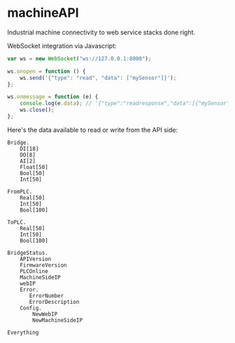 # machineAPI

Industrial machine connectivity to web service stacks done right.

WebSocket integration via Javascript:
```javascript
var ws = new WebSocket("ws://127.0.0.1:8000");

ws.onopen = function () {
	ws.send('{"type": "read", "data": ["mySensor"]}');
};

ws.onmessage = function (e) {
	console.log(e.data); // '{"type":"readresponse","data":[{"mySensor":false}]}'
	ws.close();
};
```
Here's the data available to read or write from the API side:

```
Bridge.
	DI[18]
	DO[8]
	AI[2]
	Float[50]
	Bool[50]
	Int[50]

FromPLC.
	Real[50]
	Int[50]
	Bool[100]

ToPLC.
	Real[50]
	Int[50]
	Bool[100]

BridgeStatus.	
	APIVersion
	FirmwareVersion
	PLCOnline
	MachineSideIP
	webIP
	Error.
	   ErrorNumber
	   ErrorDescription
	Config.
		NewWebIP
		NewMachineSideIP

Everything
```
